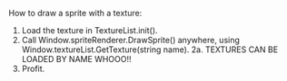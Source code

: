 How to draw a sprite with a texture:

1. Load the texture in TextureList.init().
2. Call Window.spriteRenderer.DrawSprite() anywhere, using Window.textureList.GetTexture(string name).
    2a. TEXTURES CAN BE LOADED BY NAME WHOOO!!
3. Profit.
